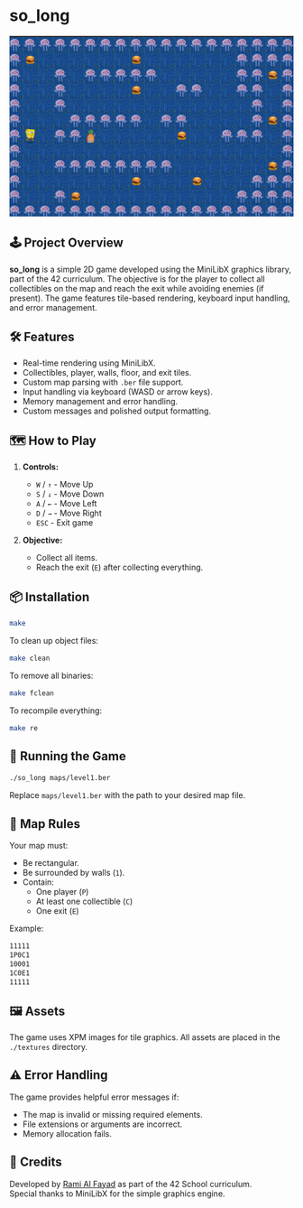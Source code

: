 # so_long

![so_long demo](pic1.png)

## 🕹️ Project Overview

**so_long** is a simple 2D game developed using the MiniLibX graphics library, part of the 42 curriculum. The objective is for the player to collect all collectibles on the map and reach the exit while avoiding enemies (if present). The game features tile-based rendering, keyboard input handling, and error management.

## 🛠️ Features

- Real-time rendering using MiniLibX.
- Collectibles, player, walls, floor, and exit tiles.
- Custom map parsing with `.ber` file support.
- Input handling via keyboard (WASD or arrow keys).
- Memory management and error handling.
- Custom messages and polished output formatting.

## 🗺️ How to Play

1. **Controls:**
   - `W` / `↑` - Move Up
   - `S` / `↓` - Move Down
   - `A` / `←` - Move Left
   - `D` / `→` - Move Right
   - `ESC` - Exit game

2. **Objective:**
   - Collect all items.
   - Reach the exit (`E`) after collecting everything.

## 📦 Installation

```bash
make
```

To clean up object files:

```bash
make clean
```

To remove all binaries:

```bash
make fclean
```

To recompile everything:

```bash
make re
```

## 🧪 Running the Game

```bash
./so_long maps/level1.ber
```

Replace `maps/level1.ber` with the path to your desired map file.

## 📁 Map Rules

Your map must:
- Be rectangular.
- Be surrounded by walls (`1`).
- Contain:
  - One player (`P`)
  - At least one collectible (`C`)
  - One exit (`E`)

Example:
```
11111
1P0C1
10001
1C0E1
11111
```

## 🖼️ Assets

The game uses XPM images for tile graphics. All assets are placed in the `./textures` directory.

## ⚠️ Error Handling

The game provides helpful error messages if:
- The map is invalid or missing required elements.
- File extensions or arguments are incorrect.
- Memory allocation fails.

## 🙌 Credits

Developed by [Rami Al Fayad](https://github.com/Rami-Fayad) as part of the 42 School curriculum.  
Special thanks to MiniLibX for the simple graphics engine.
